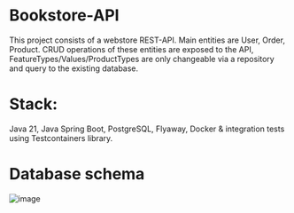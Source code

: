 # Bookstore-API
This project consists of a webstore REST-API. Main entities are User, Order, Product. CRUD operations of these entities are exposed to the API, FeatureTypes/Values/ProductTypes are only changeable via a repository and query to the existing database.
# Stack: 
Java 21, Java Spring Boot, PostgreSQL, Flyaway, Docker & integration tests using Testcontainers library.

# Database schema
![image](https://github.com/elizavetakotelnikova/Bookstore-API/assets/113019328/c4bfe883-e1bb-4a5c-a905-87d090ca8d6f)
